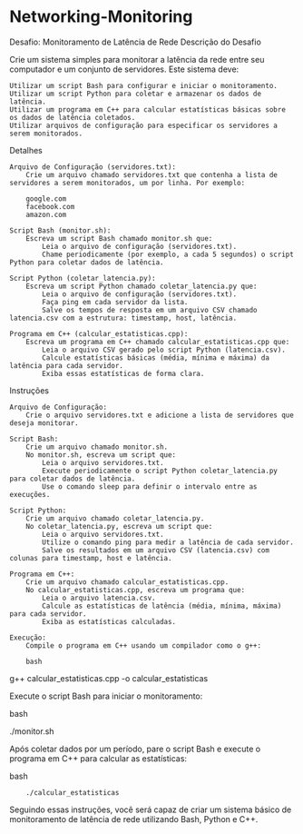 # Networking-Monitoring

Desafio: Monitoramento de Latência de Rede
Descrição do Desafio

Crie um sistema simples para monitorar a latência da rede entre seu computador e um conjunto de servidores. Este sistema deve:

    Utilizar um script Bash para configurar e iniciar o monitoramento.
    Utilizar um script Python para coletar e armazenar os dados de latência.
    Utilizar um programa em C++ para calcular estatísticas básicas sobre os dados de latência coletados.
    Utilizar arquivos de configuração para especificar os servidores a serem monitorados.

Detalhes

    Arquivo de Configuração (servidores.txt):
        Crie um arquivo chamado servidores.txt que contenha a lista de servidores a serem monitorados, um por linha. Por exemplo:

        google.com
        facebook.com
        amazon.com

    Script Bash (monitor.sh):
        Escreva um script Bash chamado monitor.sh que:
            Leia o arquivo de configuração (servidores.txt).
            Chame periodicamente (por exemplo, a cada 5 segundos) o script Python para coletar dados de latência.

    Script Python (coletar_latencia.py):
        Escreva um script Python chamado coletar_latencia.py que:
            Leia o arquivo de configuração (servidores.txt).
            Faça ping em cada servidor da lista.
            Salve os tempos de resposta em um arquivo CSV chamado latencia.csv com a estrutura: timestamp, host, latência.

    Programa em C++ (calcular_estatisticas.cpp):
        Escreva um programa em C++ chamado calcular_estatisticas.cpp que:
            Leia o arquivo CSV gerado pelo script Python (latencia.csv).
            Calcule estatísticas básicas (média, mínima e máxima) da latência para cada servidor.
            Exiba essas estatísticas de forma clara.

Instruções

    Arquivo de Configuração:
        Crie o arquivo servidores.txt e adicione a lista de servidores que deseja monitorar.

    Script Bash:
        Crie um arquivo chamado monitor.sh.
        No monitor.sh, escreva um script que:
            Leia o arquivo servidores.txt.
            Execute periodicamente o script Python coletar_latencia.py para coletar dados de latência.
            Use o comando sleep para definir o intervalo entre as execuções.

    Script Python:
        Crie um arquivo chamado coletar_latencia.py.
        No coletar_latencia.py, escreva um script que:
            Leia o arquivo servidores.txt.
            Utilize o comando ping para medir a latência de cada servidor.
            Salve os resultados em um arquivo CSV (latencia.csv) com colunas para timestamp, host e latência.

    Programa em C++:
        Crie um arquivo chamado calcular_estatisticas.cpp.
        No calcular_estatisticas.cpp, escreva um programa que:
            Leia o arquivo latencia.csv.
            Calcule as estatísticas de latência (média, mínima, máxima) para cada servidor.
            Exiba as estatísticas calculadas.

    Execução:
        Compile o programa em C++ usando um compilador como o g++:

        bash

g++ calcular_estatisticas.cpp -o calcular_estatisticas

Execute o script Bash para iniciar o monitoramento:

bash

./monitor.sh

Após coletar dados por um período, pare o script Bash e execute o programa em C++ para calcular as estatísticas:

bash

        ./calcular_estatisticas

Seguindo essas instruções, você será capaz de criar um sistema básico de monitoramento de latência de rede utilizando Bash, Python e C++.
